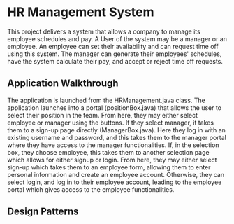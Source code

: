 # HR Management System
This project delivers a system that allows a company to manage its employee schedules and pay.
A User of the system may be a manager or an employee. An employee can set their availability and can request time off using this system. The manager can generate their employees' schedules, have the system calculate their pay, and accept or reject time off requests.

## Application Walkthrough
The application is launched from the HRManagement.java class. The application launches into a portal (positionBox.java) that allows the user to select their position in the team. From here, they may either select employee or manager using the buttons. If they select manager, it takes them to a sign-up page directly (ManagerBox.java). Here they log in with an existing username and password, and this takes them to the manager portal where they have access to the manager functionalities. If, in the selection box, they choose employee, this takes them to another selection page which allows for either signup or login. From here, they may either select sign-up which takes them to an employee form, allowing them to enter personal information and create an employee account. Otherwise, they can select login, and log in to their employee account, leading to the employee portal which gives access to the employee functionalities.

## Design Patterns